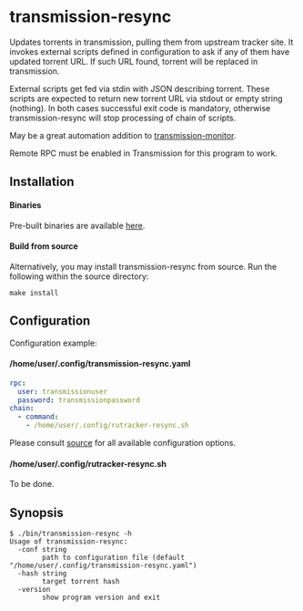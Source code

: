 # transmission-resync

Updates torrents in transmission, pulling them from upstream tracker site. It invokes external scripts defined in configuration to ask if any of them have updated torrent URL. If such URL found, torrent will be replaced in transmission.

External scripts get fed via stdin with JSON describing torrent. These scripts are expected to return new torrent URL via stdout or empty string (nothing). In both cases successful exit code is mandatory, otherwise transmission-resync will stop processing of chain of scripts.

May be a great automation addition to [transmission-monitor](https://github.com/Snawoot/transmission-monitor).

Remote RPC must be enabled in Transmission for this program to work.

## Installation

#### Binaries

Pre-built binaries are available [here](https://github.com/Snawoot/transmission-resync/releases/latest).

#### Build from source

Alternatively, you may install transmission-resync from source. Run the following within the source directory:

```
make install
```

## Configuration

Configuration example:

#### /home/user/.config/transmission-resync.yaml

```yaml
rpc:
  user: transmissionuser
  password: transmissionpassword
chain:
  - command:
    - /home/user/.config/rutracker-resync.sh
```

Please consult [source](cmd/transmission-resync/defaults.go) for all available configuration options.

#### /home/user/.config/rutracker-resync.sh

To be done.

## Synopsis

```
$ ./bin/transmission-resync -h
Usage of transmission-resync:
  -conf string
    	path to configuration file (default "/home/user/.config/transmission-resync.yaml")
  -hash string
    	target torrent hash
  -version
    	show program version and exit
```
